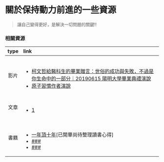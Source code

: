 # 關於保持動力前進的一些資源 

> 讓自己變得更好，是解決一切問題的關鍵!!
### 相關資源

|  type       |   link                                                               |
| :----------: | :-----------------------------------------------------                    |
| 影片    | <br><ul><li> [柯文哲給醫科生的畢業贈言：世俗的成功與失敗，不過是你生命中的一部分｜20190615 陽明大學畢業典禮演說](https://youtu.be/uQh_JpjPLwE)</li><li>[原子習慣作者演說](https://youtu.be/sU7RQC-GI9k)</li></ul>                                         |
| 文章    | <br><ul><li>[1](###)</li></ul>|
| 書籍    | <br><ul><li> [一年頂十年]()[已閱畢尚待整理讀書心得]</li><li>[###](###)</li><li>[###](###)</li></ul>         |

